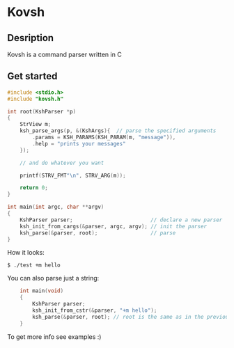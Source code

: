 # Kovsh
## Desription
Kovsh is a command parser written in C

## Get started
``` c
#include <stdio.h>
#include "kovsh.h"

int root(KshParser *p)
{
    StrView m;
    ksh_parse_args(p, &(KshArgs){  // parse the specified arguments
        .params = KSH_PARAMS(KSH_PARAM(m, "message")),
        .help = "prints your messages"
    });

    // and do whatever you want

    printf(STRV_FMT"\n", STRV_ARG(m));

    return 0;
}

int main(int argc, char **argv)
{
    KshParser parser;                         // declare a new parser
    ksh_init_from_cargs(&parser, argc, argv); // init the parser
    ksh_parse(&parser, root);                 // parse 
}
```
How it looks:
``` console
$ ./test +m hello
```

You can also parse just a string:
``` c
    int main(void)
    {
        KshParser parser;
        ksh_init_from_cstr(&parser, "+m hello");
        ksh_parse(&parser, root); // root is the same as in the previous example
    }
```

To get more info see examples :)
